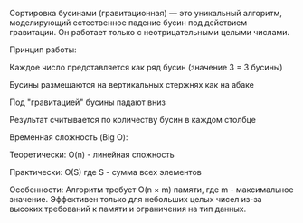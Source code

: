 Сортировка бусинами (гравитационная) — это уникальный алгоритм, моделирующий естественное падение бусин под действием гравитации. 
Он работает только с неотрицательными целыми числами.

Принцип работы:

Каждое число представляется как ряд бусин (значение 3 = 3 бусины)

Бусины размещаются на вертикальных стержнях как на абаке

Под "гравитацией" бусины падают вниз

Результат считывается по количеству бусин в каждом столбце

Временная сложность (Big O):

Теоретически: O(n) - линейная сложность

Практически: O(S) где S - сумма всех элементов

Особенности: Алгоритм требует O(n × m) памяти, где m - максимальное значение.
Эффективен только для небольших целых чисел из-за высоких требований к памяти и ограничения на тип данных.

